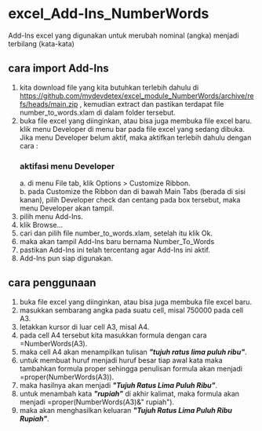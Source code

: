 # excel_Add-Ins_NumberWords
Add-Ins excel yang digunakan untuk merubah nominal (angka) menjadi terbilang (kata-kata)
## cara import Add-Ins
1. kita download file yang kita butuhkan terlebih dahulu di https://github.com/mydevdetex/excel_module_NumberWords/archive/refs/heads/main.zip , kemudian extract dan pastikan terdapat file number_to_words.xlam di dalam folder tersebut.
2. buka file excel yang diinginkan, atau bisa juga membuka file excel baru. klik menu Developer di menu bar pada file excel yang sedang dibuka. Jika menu Developer belum aktif, maka aktifkan terlebih dahulu dengan cara :
   ### aktifasi menu Developer
   a. di menu File tab, klik Options > Customize Ribbon. <br>
   b. pada Customize the Ribbon dan di bawah Main Tabs (berada di sisi kanan), pilih Developer check dan centang pada box tersebut, maka menu Developer akan tampil.
3. pilih menu Add-Ins.
4. klik Browse...
5. cari dan pilih file number_to_words.xlam, setelah itu klik Ok.
6. maka akan tampil Add-Ins baru bernama Number_To_Words
7. pastikan Add-Ins ini telah tercentang agar Add-Ins ini aktif.
8. Add-Ins pun siap digunakan.
## cara penggunaan
1. buka file excel yang diinginkan, atau bisa juga membuka file excel baru.
2. masukkan sembarang angka pada suatu cell, misal 750000 pada cell A3.
3. letakkan kursor di luar cell A3, misal A4.
4. pada cell A4 tersebut kita masukkan formula dengan cara =NumberWords(A3).
5. maka cell A4 akan menampilkan tulisan <i><b>"tujuh ratus lima puluh ribu"</i></b>.
6. untuk membuat huruf menjadi huruf besar tiap awal kata maka tambahkan formula proper sehingga penulisan formula akan menjadi =proper(NumberWords(A3)).
7. maka hasilnya akan menjadi <i><b>"Tujuh Ratus Lima Puluh Ribu"</i></b>.
8. untuk menambah kata <i><b>"rupiah"</i></b> di akhir kalimat, maka formula akan menjadi =proper(NumberWords(A3)&" rupiah").
9. maka akan menghasilkan keluaran <i><b>"Tujuh Ratus Lima Puluh Ribu Rupiah"</i></b>.

